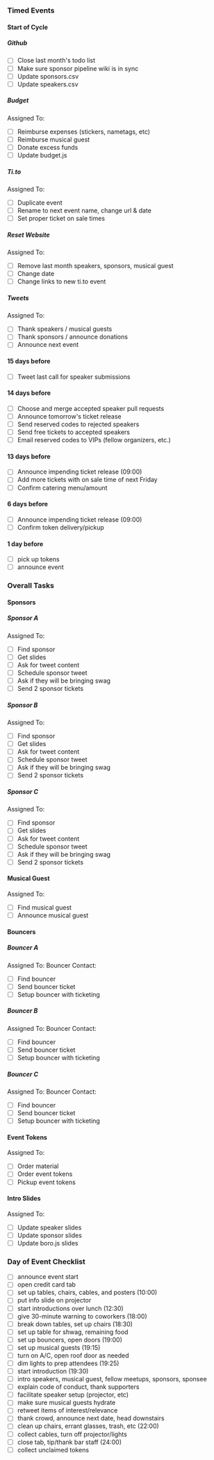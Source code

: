 ### Timed Events

#### Start of Cycle

##### Github
- [ ] Close last month's todo list
- [ ] Make sure sponsor pipeline wiki is in sync
- [ ] Update sponsors.csv
- [ ] Update speakers.csv

##### Budget
Assigned To:

- [ ] Reimburse expenses (stickers, nametags, etc)
- [ ] Reimburse musical guest
- [ ] Donate excess funds
- [ ] Update budget.js

##### Ti.to
Assigned To:

- [ ] Duplicate event
- [ ] Rename to next event name, change url & date
- [ ] Set proper ticket on sale times

##### Reset Website
Assigned To:

- [ ] Remove last month speakers, sponsors, musical guest
- [ ] Change date
- [ ] Change links to new ti.to event

##### Tweets
Assigned To:

- [ ] Thank speakers / musical guests
- [ ] Thank sponsors / announce donations
- [ ] Announce next event

#### 15 days before
- [ ] Tweet last call for speaker submissions

#### 14 days before
- [ ] Choose and merge accepted speaker pull requests
- [ ] Announce tomorrow's ticket release
- [ ] Send reserved codes to rejected speakers
- [ ] Send free tickets to accepted speakers
- [ ] Email reserved codes to VIPs (fellow organizers, etc.)

#### 13 days before
- [ ] Announce impending ticket release (09:00)
- [ ] Add more tickets with on sale time of next Friday
- [ ] Confirm catering menu/amount

#### 6 days before
- [ ] Announce impending ticket release (09:00)
- [ ] Confirm token delivery/pickup

#### 1 day before

- [ ] pick up tokens
- [ ] announce event

### Overall Tasks

#### Sponsors

##### Sponsor A
Assigned To:

- [ ] Find sponsor
- [ ] Get slides
- [ ] Ask for tweet content
- [ ] Schedule sponsor tweet
- [ ] Ask if they will be bringing swag
- [ ] Send 2 sponsor tickets

##### Sponsor B
Assigned To:

- [ ] Find sponsor
- [ ] Get slides
- [ ] Ask for tweet content
- [ ] Schedule sponsor tweet
- [ ] Ask if they will be bringing swag
- [ ] Send 2 sponsor tickets

##### Sponsor C
Assigned To:

- [ ] Find sponsor
- [ ] Get slides
- [ ] Ask for tweet content
- [ ] Schedule sponsor tweet
- [ ] Ask if they will be bringing swag
- [ ] Send 2 sponsor tickets

#### Musical Guest
Assigned To:

- [ ] Find musical guest
- [ ] Announce musical guest

#### Bouncers

##### Bouncer A
Assigned To:
Bouncer Contact:

- [ ] Find bouncer
- [ ] Send bouncer ticket
- [ ] Setup bouncer with ticketing

##### Bouncer B
Assigned To:
Bouncer Contact:

- [ ] Find bouncer
- [ ] Send bouncer ticket
- [ ] Setup bouncer with ticketing

##### Bouncer C
Assigned To:
Bouncer Contact:

- [ ] Find bouncer
- [ ] Send bouncer ticket
- [ ] Setup bouncer with ticketing

#### Event Tokens
Assigned To:

- [ ] Order material
- [ ] Order event tokens
- [ ] Pickup event tokens

#### Intro Slides
Assigned To:

- [ ] Update speaker slides
- [ ] Update sponsor slides
- [ ] Update boro.js slides

### Day of Event Checklist

- [ ] announce event start
- [ ] open credit card tab
- [ ] set up tables, chairs, cables, and posters (10:00)
- [ ] put info slide on projector
- [ ] start introductions over lunch (12:30)
- [ ] give 30-minute warning to coworkers (18:00)
- [ ] break down tables, set up chairs (18:30)
- [ ] set up table for shwag, remaining food
- [ ] set up bouncers, open doors (19:00)
- [ ] set up musical guests (19:15)
- [ ] turn on A/C, open roof door as needed
- [ ] dim lights to prep attendees (19:25)
- [ ] start introduction (19:30)
- [ ] intro speakers, musical guest, fellow meetups, sponsors, sponsee
- [ ] explain code of conduct, thank supporters
- [ ] facilitate speaker setup (projector, etc)
- [ ] make sure musical guests hydrate
- [ ] retweet items of interest/relevance
- [ ] thank crowd, announce next date, head downstairs
- [ ] clean up chairs, errant glasses, trash, etc (22:00)
- [ ] collect cables, turn off projector/lights
- [ ] close tab, tip/thank bar staff (24:00)
- [ ] collect unclaimed tokens

